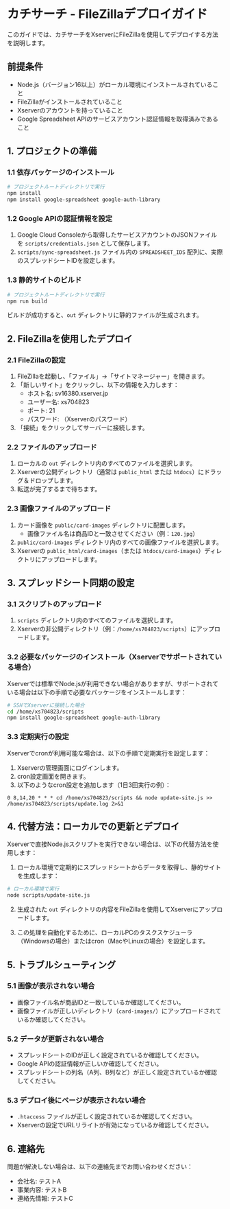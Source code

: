 # カチサーチ - FileZillaデプロイガイド

このガイドでは、カチサーチをXserverにFileZillaを使用してデプロイする方法を説明します。

## 前提条件

- Node.js（バージョン16以上）がローカル環境にインストールされていること
- FileZillaがインストールされていること
- Xserverのアカウントを持っていること
- Google Spreadsheet APIのサービスアカウント認証情報を取得済みであること

## 1. プロジェクトの準備

### 1.1 依存パッケージのインストール

```bash
# プロジェクトルートディレクトリで実行
npm install
npm install google-spreadsheet google-auth-library
```

### 1.2 Google APIの認証情報を設定

1. Google Cloud Consoleから取得したサービスアカウントのJSONファイルを `scripts/credentials.json` として保存します。
2. `scripts/sync-spreadsheet.js` ファイル内の `SPREADSHEET_IDS` 配列に、実際のスプレッドシートIDを設定します。

### 1.3 静的サイトのビルド

```bash
# プロジェクトルートディレクトリで実行
npm run build
```

ビルドが成功すると、`out` ディレクトリに静的ファイルが生成されます。

## 2. FileZillaを使用したデプロイ

### 2.1 FileZillaの設定

1. FileZillaを起動し、「ファイル」→「サイトマネージャー」を開きます。
2. 「新しいサイト」をクリックし、以下の情報を入力します：
   - ホスト名: sv16380.xserver.jp
   - ユーザー名: xs704823
   - ポート: 21
   - パスワード: （Xserverのパスワード）
3. 「接続」をクリックしてサーバーに接続します。

### 2.2 ファイルのアップロード

1. ローカルの `out` ディレクトリ内のすべてのファイルを選択します。
2. Xserverの公開ディレクトリ（通常は `public_html` または `htdocs`）にドラッグ＆ドロップします。
3. 転送が完了するまで待ちます。

### 2.3 画像ファイルのアップロード

1. カード画像を `public/card-images` ディレクトリに配置します。
   - 画像ファイル名は商品IDと一致させてください（例：`120.jpg`）
2. `public/card-images` ディレクトリ内のすべての画像ファイルを選択します。
3. Xserverの `public_html/card-images`（または `htdocs/card-images`）ディレクトリにアップロードします。

## 3. スプレッドシート同期の設定

### 3.1 スクリプトのアップロード

1. `scripts` ディレクトリ内のすべてのファイルを選択します。
2. Xserverの非公開ディレクトリ（例：`/home/xs704823/scripts`）にアップロードします。

### 3.2 必要なパッケージのインストール（Xserverでサポートされている場合）

Xserverでは標準でNode.jsが利用できない場合がありますが、サポートされている場合は以下の手順で必要なパッケージをインストールします：

```bash
# SSHでXserverに接続した場合
cd /home/xs704823/scripts
npm install google-spreadsheet google-auth-library
```

### 3.3 定期実行の設定

Xserverでcronが利用可能な場合は、以下の手順で定期実行を設定します：

1. Xserverの管理画面にログインします。
2. cron設定画面を開きます。
3. 以下のようなcron設定を追加します（1日3回実行の例）：

```
0 8,14,20 * * * cd /home/xs704823/scripts && node update-site.js >> /home/xs704823/scripts/update.log 2>&1
```

## 4. 代替方法：ローカルでの更新とデプロイ

Xserverで直接Node.jsスクリプトを実行できない場合は、以下の代替方法を使用します：

1. ローカル環境で定期的にスプレッドシートからデータを取得し、静的サイトを生成します：

```bash
# ローカル環境で実行
node scripts/update-site.js
```

2. 生成された `out` ディレクトリの内容をFileZillaを使用してXserverにアップロードします。

3. この処理を自動化するために、ローカルPCのタスクスケジューラ（Windowsの場合）またはcron（MacやLinuxの場合）を設定します。

## 5. トラブルシューティング

### 5.1 画像が表示されない場合

- 画像ファイル名が商品IDと一致しているか確認してください。
- 画像ファイルが正しいディレクトリ（`card-images/`）にアップロードされているか確認してください。

### 5.2 データが更新されない場合

- スプレッドシートのIDが正しく設定されているか確認してください。
- Google APIの認証情報が正しいか確認してください。
- スプレッドシートの列名（A列、B列など）が正しく設定されているか確認してください。

### 5.3 デプロイ後にページが表示されない場合

- `.htaccess` ファイルが正しく設定されているか確認してください。
- Xserverの設定でURLリライトが有効になっているか確認してください。

## 6. 連絡先

問題が解決しない場合は、以下の連絡先までお問い合わせください：

- 会社名: テストA
- 事業内容: テストB
- 連絡先情報: テストC
